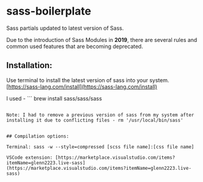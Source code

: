 # sass-boilerplate

Sass partials updated to latest version of Sass.

Due to the introduction of Sass Modules in **2019**, there are several rules and common used features that are becoming deprecated.


## Installation:

Use terminal to install the latest version of sass into your system. [https://sass-lang.com/install](https://sass-lang.com/install)

I used -  ```
brew install sass/sass/sass
```

Note: I had to remove a previous version of sass from my system after installing it due to conflicting files - rm '/usr/local/bin/sass'


## Compilation options:

Terminal: sass -w --style=compressed [scss file name]:[css file name]

VSCode extension: [https://marketplace.visualstudio.com/items?itemName=glenn2223.live-sass](https://marketplace.visualstudio.com/items?itemName=glenn2223.live-sass)
